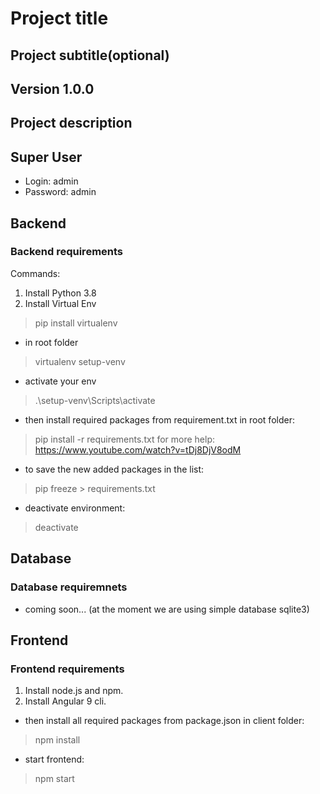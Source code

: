 # Project title

## Project subtitle(optional)

## Version 1.0.0

## Project description

## Super User

- Login: admin
- Password: admin

## Backend

### Backend requirements

Commands:

1. Install Python 3.8
2. Install Virtual Env

> pip install virtualenv

- in root folder

> virtualenv setup-venv

- activate your env

> .\setup-venv\Scripts\activate

- then install required packages from requirement.txt in root folder:

> pip install -r requirements.txt
for more help: <https://www.youtube.com/watch?v=tDj8DjV8odM>

- to save the new added packages in the list:

> pip freeze > requirements.txt

- deactivate environment:

> deactivate

## Database

### Database requiremnets

- coming soon... (at the moment we are using simple database sqlite3)

## Frontend

### Frontend requirements

1. Install node.js and npm.
2. Install Angular 9 cli.

- then install all required packages from package.json in client folder:

> npm install

- start frontend:

> npm start
